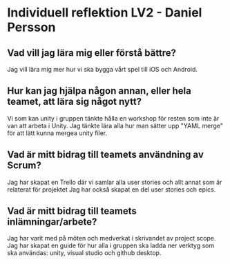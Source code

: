 # Individuell reflektion LV2 - Daniel Persson
## Vad vill jag lära mig eller förstå bättre?
Jag vill lära mig mer hur vi ska bygga vårt spel till iOS och Android.
## Hur kan jag hjälpa någon annan, eller hela teamet, att lära sig något nytt?
Vi som kan unity i gruppen tänkte hålla en workshop för resten som inte är van att arbeta i Unity.
Jag tänkte lära alla hur man sätter upp "YAML merge" för att lätt kunna mergea unity filer.
## Vad är mitt bidrag till teamets användning av Scrum?
Jag har skapat en Trello där vi samlar alla user stories och allt annat som är relaterat för projektet
Jag har också skapat en del user stories och epics.
## Vad är mitt bidrag till teamets inlämningar/arbete?
Jag har varit med på möten och medverkat i skrivandet av project scope.
Jag har skapat en guide för hur alla i gruppen ska ladda ner verktyg som ska användas: unity, visual studio och github desktop.
